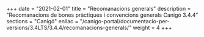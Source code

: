 +++
date        = "2021-02-01"
title       = "Recomanacions generals"
description = "Recomanacions de bones pràctiques i convencions generals Canigó 3.4.4"
sections    = "Canigó"
enllac		= "/canigo-portal/documentacio-per-versions/3.4LTS/3.4.4/recomanacions-generals/"
weight		= 4
+++
